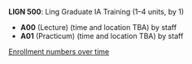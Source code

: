 **LIGN 500**: Ling Graduate IA Training (1–4 units, by 1)

- **A00** (Lecture) (time and location TBA) by staff
- **A01** (Practicum) (time and location TBA) by staff

[Enrollment numbers over time](./LIGN500.tsv)
